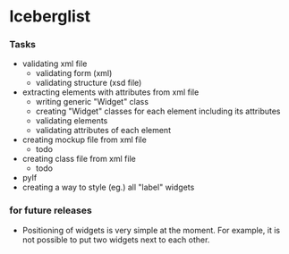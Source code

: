 # Iceberglist

### Tasks
- validating xml file
	+ validating form (xml)
	+ validating structure (xsd file)
- extracting elements with attributes from xml file
	+ writing generic "Widget" class
	+ creating "Widget" classes for each element including its attributes
	+ validating elements
	+ validating attributes of each element
- creating mockup file from xml file
	+ todo
- creating class file from xml file
	+ todo
- pyIf
- creating a way to style (eg.) all "label" widgets


### for future releases
- Positioning of widgets is very simple at the moment. For example, it is not possible to put two widgets next to each other.

